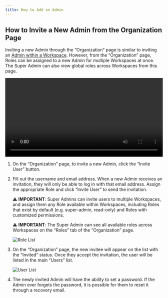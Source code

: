 ```yaml
---
title: How to Add an Admin
---
```

## How to Invite a New Admin from the Organization Page

Inviting a new Admin through the “Organization” page is similar to inviting an [Admin within a Workspace](#how-to-invite-a-new-admin-in-a-workspace). However, from the “Organization” page, Roles can be assigned to a new Admin for multiple Workspaces at once. The Super Admin can also view global roles across Workspaces from this page. 

<video width="100%" autoplay loop controls>
  <source src="https://konghq.com/wp-content/uploads/2019/02/org-super-admin-ent-34.mov" type="video/mp4">
  Your browser does not support the video tag.
</video>

1. On the “Organization” page, to invite a new Admin, click the “Invite User” button.

2. Fill out the username and email address. When a new Admin receives an invitation, they will only be able to log in with that email address. Assign the appropriate Role and click “Invite User” to send the invitation.

    ⚠️ **IMPORTANT**: Super Admins can invite users to multiple Workspaces, and assign them any Role available within Workspaces, including Roles that exist by default (e.g. super-admin, read-only) and Roles with customized permissions. 

    ⚠️ **IMPORTANT**: The Super Admin can see all available roles across Workspaces on the “Roles” tab of the “Organization” page. 

    ![Role List](https://konghq.com/wp-content/uploads/2018/12/org2.png)

3. On the “Organization” page, the new invitee will appear on the list with the “Invited” status. Once they accept the invitation, the user will be listed in the main “Users” list. 

    ![User List](https://konghq.com/wp-content/uploads/2018/12/org3-1.png)

4. The newly invited Admin will have the ability to set a password. If the Admin ever forgets the password, it is possible for them to reset it through a recovery email.
